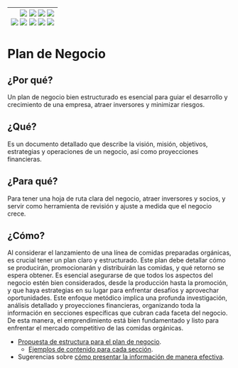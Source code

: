 <div align=right>

|[![](https://img.shields.io/badge/-Inicio-FFF?style=flat&logo=Emlakjet&logoColor=black)](/README.md) [![](https://img.shields.io/badge/-Introducción-FFF?style=flat&logo=abbrobotstudio&logoColor=black)](/documentos/intro.md) [![](https://img.shields.io/badge/-Modelos_de_lenguaje-FFF?style=flat&logo=LiveChat&logoColor=black)](/documentos/LLMs.md) [![](https://img.shields.io/badge/-Panorámica-FFF?style=flat&logo=openstreetmap&logoColor=black)](/documentos/panoramica.md)<br>  [![](https://img.shields.io/badge/-Prompts-FFF?style=flat&logo=Proton&logoColor=black)](/documentos/prompts/README.md) [![](https://img.shields.io/badge/-Ing,_de_prompts-FFF?style=flat&logo=googleearthengine&logoColor=black)](/documentos/ingenieriaDePrompts/README.md) [![](https://img.shields.io/badge/-Patrones-FFF?style=flat&logo=textpattern&logoColor=black)](/documentos/ingenieriaDePrompts/patrones/README.md) [![](https://img.shields.io/badge/8vP-FFF?style=flat&logo=v8&logoColor=black)](/documentos/prompts/mejoresPracticas/8virtudesDelPrompting.md) [![](https://img.shields.io/badge/-Casos_de_uso-FFF?style=flat&logo=gitbook&logoColor=black)](/documentos/casosDeUso/README.md)|
|-:|

</div>

# Plan de Negocio

## ¿Por qué?

Un plan de negocio bien estructurado es esencial para guiar el desarrollo y crecimiento de una empresa, atraer inversores y minimizar riesgos.

## ¿Qué?

Es un documento detallado que describe la visión, misión, objetivos, estrategias y operaciones de un negocio, así como proyecciones financieras.

## ¿Para qué?

Para tener una hoja de ruta clara del negocio, atraer inversores y socios, y servir como herramienta de revisión y ajuste a medida que el negocio crece.

## ¿Cómo?

Al considerar el lanzamiento de una línea de comidas preparadas orgánicas, es crucial tener un plan claro y estructurado. Este plan debe detallar cómo se producirán, promocionarán y distribuirán las comidas, y qué retorno se espera obtener. Es esencial asegurarse de que todos los aspectos del negocio estén bien considerados, desde la producción hasta la promoción, y que haya estrategias en su lugar para enfrentar desafíos y aprovechar oportunidades. Este enfoque metódico implica una profunda investigación, análisis detallado y proyecciones financieras, organizando toda la información en secciones específicas que cubran cada faceta del negocio. De esta manera, el emprendimiento está bien fundamentado y listo para enfrentar el mercado competitivo de las comidas orgánicas.

- [Propuesta de estructura para el plan de negocio](propuestaEstructura.md).
  - [Ejemplos de contenido para cada sección](ejemplosContenido.md).
- Sugerencias sobre [cómo presentar la información de manera efectiva](sugerenciasPresentacion.md).
